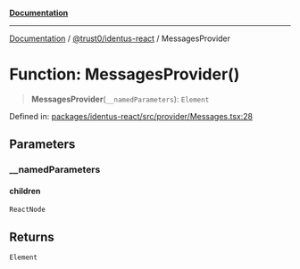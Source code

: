 [**Documentation**](../../../README.md)

***

[Documentation](../../../README.md) / [@trust0/identus-react](../README.md) / MessagesProvider

# Function: MessagesProvider()

> **MessagesProvider**(`__namedParameters`): `Element`

Defined in: [packages/identus-react/src/provider/Messages.tsx:28](https://github.com/trust0-project/identus/blob/9aa63ce6158d420e9188511e0533b33037bf61df/packages/identus-react/src/provider/Messages.tsx#L28)

## Parameters

### \_\_namedParameters

#### children

`ReactNode`

## Returns

`Element`
